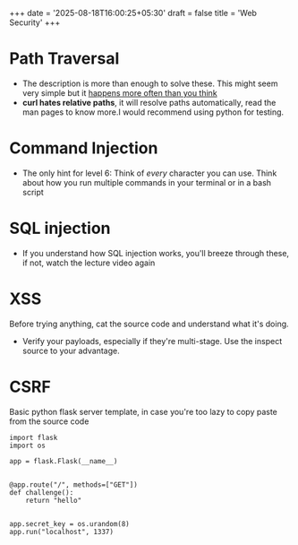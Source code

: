 +++
date = '2025-08-18T16:00:25+05:30'
draft = false
title = 'Web Security'
+++

# Path Traversal 

- The description is more than enough to solve these. This might seem very simple but it [happens more often than you think](https://hackernoon.com/a-deep-dive-into-path-traversal-vulnerabilities)
- **curl hates relative paths**, it will resolve paths automatically, read the man pages to know more.I would recommend using python for testing. 

# Command Injection 

- The only hint for level 6:
Think of *every* character you can use. Think about how you run multiple commands in your terminal or in a bash script

# SQL injection

- If you understand how SQL injection works, you'll breeze through these, if not, watch the lecture video again

# XSS

Before trying anything, cat the source code and understand what it's doing.
- Verify your payloads, especially if they're multi-stage. Use the inspect source to your advantage.

# CSRF 

Basic python flask server template, in case you're too lazy to copy paste from the source code

```
import flask
import os

app = flask.Flask(__name__)


@app.route("/", methods=["GET"])
def challenge():
    return "hello"


app.secret_key = os.urandom(8)
app.run("localhost", 1337)
```


